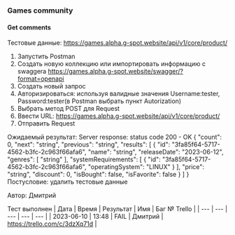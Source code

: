 ### Games community
#### Get comments

Тестовые данные: https://games.alpha.g-spot.website/api/v1/core/product/

1. Запустить Postman
2. Создать новую коллекцию или импортировать информацию с swaggera https://games.alpha.g-spot.website/swagger/?format=openapi
3. Создать новый запрос
4. Авторизироваться: используя валидные значения Username:tester, Password:tester(в Postman выбрать пункт Autorization)
5. Выбрать метод POST для Request
6. Ввести URL: https://games.alpha.g-spot.website/api/v1/core/product/
7. Отправить Request

Ожидаемый результат:
Server response: status code 200 - OK
{
  "count": 0,
  "next": "string",
  "previous": "string",
  "results": [
    {
      "id": "3fa85f64-5717-4562-b3fc-2c963f66afa6",
      "name": "string",
      "releaseDate": "2023-06-12",
      "genres": [
        "string"
      ],
      "systemRequirements": [
        {
          "id": "3fa85f64-5717-4562-b3fc-2c963f66afa6",
          "operatingSystem": "LINUX"
        }
      ],
      "price": "string",
      "discount": 0,
      "isBought": false,
      "isFavorite": false
    }
  ]
}
Постусловие: удалить тестовые данные

Автор: Дмитрий

Тест выполнен
| Дата | Время | Результат | Имя | Баг № Trello |
| --- | --- | --- | --- | --- |
| 2023-06-10 | 13:48 | FAIL | Дмитрий | https://trello.com/c/3dzXq71d | 